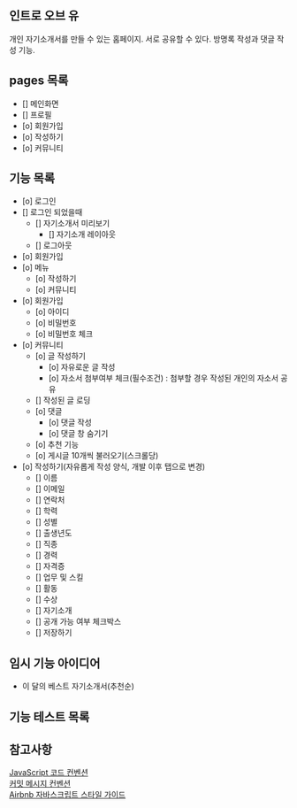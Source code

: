 ## 인트로 오브 유

개인 자기소개서를 만들 수 있는 홈페이지.
서로 공유할 수 있다.
방명록 작성과 댓글 작성 기능.

## pages 목록
  * [] 메인화면
  * [] 프로필
  * [o] 회원가입
  * [o] 작성하기
  * [o] 커뮤니티

## 기능 목록
* [o] 로그인
* [] 로그인 되었을때
  * [] 자기소개서 미리보기
    * [] 자기소개 레이아웃
  * [] 로그아웃
* [o] 회원가입
* [o] 메뉴
  * [o] 작성하기
  * [o] 커뮤니티
* [o] 회원가입
  * [o] 아이디
  * [o] 비밀번호
  * [o] 비밀번호 체크
* [o] 커뮤니티
  * [o] 글 작성하기
    * [o] 자유로운 글 작성
    * [o] 자소서 첨부여부 체크(필수조건) : 첨부할 경우 작성된 개인의 자소서 공유
  * [] 작성된 글 로딩
  * [o] 댓글
    * [o] 댓글 작성
    * [o] 댓글 창 숨기기
  * [o] 추천 기능
  * [o] 게시글 10개씩 불러오기(스크롤당)
* [o] 작성하기(자유롭게 작성 양식, 개발 이후 탭으로 변경)
  * [] 이름
  * [] 이메일
  * [] 연락처
  * [] 학력
  * [] 성별
  * [] 출생년도
  * [] 직종
  * [] 경력
  * [] 자격증
  * [] 업무 및 스킬
  * [] 활동
  * [] 수상
  * [] 자기소개
  * [] 공개 가능 여부 체크박스
  * [] 저장하기

## 임시 기능 아이디어

* 이 달의 베스트 자기소개서(추천순)

## 기능 테스트 목록


## 참고사항
[JavaScript 코드 컨벤션](https://github.com/woowacourse/woowacourse-docs/tree/main/styleguide/javascript)  
[커밋 메시지 컨벤션](https://gist.github.com/stephenparish/9941e89d80e2bc58a153)  
[Airbnb 자바스크립트 스타일 가이드](https://github.com/airbnb/javascript)
